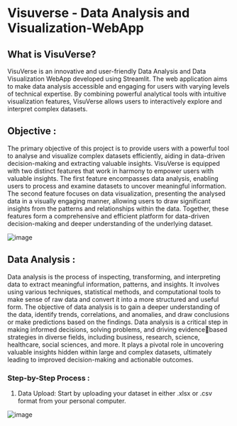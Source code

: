 # Visuverse - Data Analysis and Visualization-WebApp

## What is VisuVerse?

VisuVerse is an innovative and user-friendly Data Analysis and Data Visualization 
WebApp developed using Streamlit. The web application aims to make data analysis 
accessible and engaging for users with varying levels of technical expertise. By 
combining powerful analytical tools with intuitive visualization features, VisuVerse 
allows users to interactively explore and interpret complex datasets.

## Objective : 

The primary objective of this project is to provide users with a powerful tool to analyse and visualize 
complex datasets efficiently, aiding in data-driven decision-making and extracting 
valuable insights. 
VisuVerse is equipped with two distinct features that work in harmony to empower 
users with valuable insights. The first feature encompasses data analysis, enabling 
users to process and examine datasets to uncover meaningful information. The second 
feature focuses on data visualization, presenting the analysed data in a visually 
engaging manner, allowing users to draw significant insights from the patterns and 
relationships within the data. Together, these features form a comprehensive and 
efficient platform for data-driven decision-making and deeper understanding of the 
underlying dataset.

![image](https://github.com/Akshar106/Data-Analysis-and-Visualization-WebApp/assets/109402115/b3078304-1a81-4b13-9f00-908eb6f27461)

## Data Analysis : 

Data analysis is the process of inspecting, transforming, and interpreting data to extract meaningful 
information, patterns, and insights. It involves using various techniques, statistical methods, and 
computational tools to make sense of raw data and convert it into a more structured and useful form. 
The objective of data analysis is to gain a deeper understanding of the data, identify trends, 
correlations, and anomalies, and draw conclusions or make predictions based on the findings. Data 
analysis is a critical step in making informed decisions, solving problems, and driving evidencebased strategies in diverse fields, including business, research, science, healthcare, social sciences, 
and more. It plays a pivotal role in uncovering valuable insights hidden within large and complex 
datasets, ultimately leading to improved decision-making and actionable outcomes.

### Step-by-Step Process : 
1. Data Upload: Start by uploading your dataset in either .xlsx or .csv format from your 
personal computer.

![image](https://github.com/Akshar106/Data-Analysis-and-Visualization-WebApp/assets/109402115/3d14a711-0078-45c1-9d84-d6bf417c98b4)


